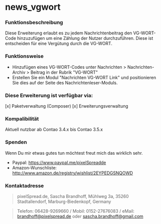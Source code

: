 # news_vgwort

### Funktionsbeschreibung

Diese Erweiterung erlaubt es zu jedem Nachrichtenbeitrag den VG-WORT-Code hinzuzufügen um eine Zählung der Nutzer durchzuführen. Diese ist entscheiden für eine Vergütung durch die VG-WORT.

### Funktionsweise

* Hinzufügen eines VG-WORT-Codes unter Nachrichten > Nachrichten-Archiv > Beitrag in der Rubrik "VG-WORT"
* Erstellen Sie ein Modul "Nachrichten VG-WORT Link" und positionieren Sie dies auf der Seite des Nachrichtenleser-Moduls.

### Diese Erweiterung ist verfügbar via:

[x] Paketverwaltung (Composer)
[x] Erweiterungsverwaltung

### Kompalibilität

Aktuell nutzbar ab Contao 3.4.x bis Contao 3.5.x

### Spenden

Wenn Du mir etwas gutes tun möchtest freut mich das wirklich sehr. 

* Paypal: <https://www.paypal.me/pixelSpreadde>
* Amazon-Wunschliste: <http://www.amazon.de/registry/wishlist/2EYPEDGSNQOWD>

### Kontaktadresse
> pixelSpread.de, Sascha Brandhoff, Mühlweg 3a, 35260 Stadtallendorf, Marburg-Biedenkopf, Germany

> Telefon: 06428-9269660 / Mobil: 0152-27676083 / eMail: brandhoff@pixelspread.de oder sascha.brandhoff@gmail.com
